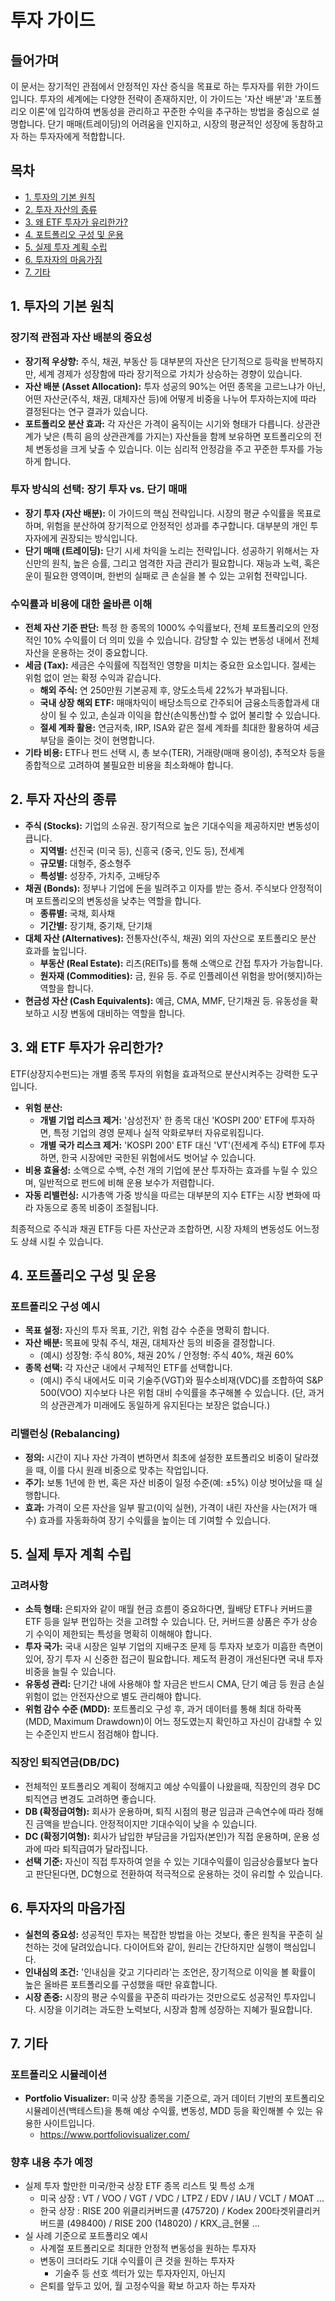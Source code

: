 # 투자 가이드

## 들어가며
이 문서는 장기적인 관점에서 안정적인 자산 증식을 목표로 하는 투자자를 위한 가이드입니다. 투자의 세계에는 다양한 전략이 존재하지만, 이 가이드는 '자산 배분'과 '포트폴리오 이론'에 입각하여 변동성을 관리하고 꾸준한 수익을 추구하는 방법을 중심으로 설명합니다. 단기 매매(트레이딩)의 어려움을 인지하고, 시장의 평균적인 성장에 동참하고자 하는 투자자에게 적합합니다.

## 목차
- [1. 투자의 기본 원칙](#1-투자의-기본-원칙)
- [2. 투자 자산의 종류](#2-투자-자산의-종류)
- [3. 왜 ETF 투자가 유리한가?](#3-왜-etf-투자가-유리한가)
- [4. 포트폴리오 구성 및 운용](#4-포트폴리오-구성-및-운용)
- [5. 실제 투자 계획 수립](#5-실제-투자-계획-수립)
- [6. 투자자의 마음가짐](#6-투자자의-마음가짐)
- [7. 기타](#7-기타)

## 1. 투자의 기본 원칙

### 장기적 관점과 자산 배분의 중요성
- **장기적 우상향:** 주식, 채권, 부동산 등 대부분의 자산은 단기적으로 등락을 반복하지만, 세계 경제가 성장함에 따라 장기적으로 가치가 상승하는 경향이 있습니다.
- **자산 배분 (Asset Allocation):** 투자 성공의 90%는 어떤 종목을 고르느냐가 아닌, 어떤 자산군(주식, 채권, 대체자산 등)에 어떻게 비중을 나누어 투자하는지에 따라 결정된다는 연구 결과가 있습니다.
- **포트폴리오 분산 효과:** 각 자산은 가격이 움직이는 시기와 형태가 다릅니다. 상관관계가 낮은 (특히 음의 상관관계를 가지는) 자산들을 함께 보유하면 포트폴리오의 전체 변동성을 크게 낮출 수 있습니다. 이는 심리적 안정감을 주고 꾸준한 투자를 가능하게 합니다.

### 투자 방식의 선택: 장기 투자 vs. 단기 매매
- **장기 투자 (자산 배분):** 이 가이드의 핵심 전략입니다. 시장의 평균 수익률을 목표로 하며, 위험을 분산하여 장기적으로 안정적인 성과를 추구합니다. 대부분의 개인 투자자에게 권장되는 방식입니다.
- **단기 매매 (트레이딩):** 단기 시세 차익을 노리는 전략입니다. 성공하기 위해서는 자신만의 원칙, 높은 승률, 그리고 엄격한 자금 관리가 필요합니다. 재능과 노력, 혹은 운이 필요한 영역이며, 한번의 실패로 큰 손실을 볼 수 있는 고위험 전략입니다.

### 수익률과 비용에 대한 올바른 이해
- **전체 자산 기준 판단:** 특정 한 종목의 1000% 수익률보다, 전체 포트폴리오의 안정적인 10% 수익률이 더 의미 있을 수 있습니다. 감당할 수 있는 변동성 내에서 전체 자산을 운용하는 것이 중요합니다.
- **세금 (Tax):** 세금은 수익률에 직접적인 영향을 미치는 중요한 요소입니다. 절세는 위험 없이 얻는 확정 수익과 같습니다.
    - **해외 주식:** 연 250만원 기본공제 후, 양도소득세 22%가 부과됩니다.
    - **국내 상장 해외 ETF:** 매매차익이 배당소득으로 간주되어 금융소득종합과세 대상이 될 수 있고, 손실과 이익을 합산(손익통산)할 수 없어 불리할 수 있습니다.
    - **절세 계좌 활용:** 연금저축, IRP, ISA와 같은 절세 계좌를 최대한 활용하여 세금 부담을 줄이는 것이 현명합니다.
- **기타 비용:** ETF나 펀드 선택 시, 총 보수(TER), 거래량(매매 용이성), 추적오차 등을 종합적으로 고려하여 불필요한 비용을 최소화해야 합니다.

## 2. 투자 자산의 종류

- **주식 (Stocks):** 기업의 소유권. 장기적으로 높은 기대수익을 제공하지만 변동성이 큽니다.
    - **지역별:** 선진국 (미국 등), 신흥국 (중국, 인도 등), 전세계
    - **규모별:** 대형주, 중소형주
    - **특성별:** 성장주, 가치주, 고배당주
- **채권 (Bonds):** 정부나 기업에 돈을 빌려주고 이자를 받는 증서. 주식보다 안정적이며 포트폴리오의 변동성을 낮추는 역할을 합니다.
    - **종류별:** 국채, 회사채
    - **기간별:** 장기채, 중기채, 단기채
- **대체 자산 (Alternatives):** 전통자산(주식, 채권) 외의 자산으로 포트폴리오 분산 효과를 높입니다.
    - **부동산 (Real Estate):** 리츠(REITs)를 통해 소액으로 간접 투자가 가능합니다.
    - **원자재 (Commodities):** 금, 원유 등. 주로 인플레이션 위험을 방어(헷지)하는 역할을 합니다.
- **현금성 자산 (Cash Equivalents):** 예금, CMA, MMF, 단기채권 등. 유동성을 확보하고 시장 변동에 대비하는 역할을 합니다.

## 3. 왜 ETF 투자가 유리한가?

ETF(상장지수펀드)는 개별 종목 투자의 위험을 효과적으로 분산시켜주는 강력한 도구입니다.
- **위험 분산:**
    - **개별 기업 리스크 제거:** '삼성전자' 한 종목 대신 'KOSPI 200' ETF에 투자하면, 특정 기업의 경영 문제나 실적 악화로부터 자유로워집니다.
    - **개별 국가 리스크 제거:** 'KOSPI 200' ETF 대신 'VT'(전세계 주식) ETF에 투자하면, 한국 시장에만 국한된 위험에서도 벗어날 수 있습니다.
- **비용 효율성:** 소액으로 수백, 수천 개의 기업에 분산 투자하는 효과를 누릴 수 있으며, 일반적으로 펀드에 비해 운용 보수가 저렴합니다.
- **자동 리밸런싱:** 시가총액 가중 방식을 따르는 대부분의 지수 ETF는 시장 변화에 따라 자동으로 종목 비중이 조절됩니다.

최종적으로 주식과 채권 ETF등 다른 자산군과 조합하면, 시장 자체의 변동성도 어느정도 상쇄 시킬 수 있습니다.

## 4. 포트폴리오 구성 및 운용

### 포트폴리오 구성 예시
- **목표 설정:** 자신의 투자 목표, 기간, 위험 감수 수준을 명확히 합니다.
- **자산 배분:** 목표에 맞춰 주식, 채권, 대체자산 등의 비중을 결정합니다.
    - (예시) 성장형: 주식 80%, 채권 20% / 안정형: 주식 40%, 채권 60%
- **종목 선택:** 각 자산군 내에서 구체적인 ETF를 선택합니다.
    - (예시) 주식 내에서도 미국 기술주(VGT)와 필수소비재(VDC)를 조합하여 S&P 500(VOO) 지수보다 나은 위험 대비 수익률을 추구해볼 수 있습니다. (단, 과거의 상관관계가 미래에도 동일하게 유지된다는 보장은 없습니다.)

### 리밸런싱 (Rebalancing)
- **정의:** 시간이 지나 자산 가격이 변하면서 최초에 설정한 포트폴리오 비중이 달라졌을 때, 이를 다시 원래 비중으로 맞추는 작업입니다.
- **주기:** 보통 1년에 한 번, 혹은 자산 비중이 일정 수준(예: ±5%) 이상 벗어났을 때 실행합니다.
- **효과:** 가격이 오른 자산을 일부 팔고(이익 실현), 가격이 내린 자산을 사는(저가 매수) 효과를 자동화하여 장기 수익률을 높이는 데 기여할 수 있습니다.

## 5. 실제 투자 계획 수립

### 고려사항
- **소득 형태:** 은퇴자와 같이 매월 현금 흐름이 중요하다면, 월배당 ETF나 커버드콜 ETF 등을 일부 편입하는 것을 고려할 수 있습니다. 단, 커버드콜 상품은 주가 상승기 수익이 제한되는 특성을 명확히 이해해야 합니다.
- **투자 국가:** 국내 시장은 일부 기업의 지배구조 문제 등 투자자 보호가 미흡한 측면이 있어, 장기 투자 시 신중한 접근이 필요합니다. 제도적 환경이 개선된다면 국내 투자 비중을 늘릴 수 있습니다.
- **유동성 관리:** 단기간 내에 사용해야 할 자금은 반드시 CMA, 단기 예금 등 원금 손실 위험이 없는 안전자산으로 별도 관리해야 합니다.
- **위험 감수 수준 (MDD):** 포트폴리오 구성 후, 과거 데이터를 통해 최대 하락폭(MDD, Maximum Drawdown)이 어느 정도였는지 확인하고 자신이 감내할 수 있는 수준인지 반드시 점검해야 합니다.

### 직장인 퇴직연금(DB/DC)
- 전체적인 포트폴리오 계획이 정해지고 예상 수익률이 나왔을때, 직장인의 경우 DC 퇴직연금 변경도 고려하면 좋습니다.
- **DB (확정급여형):** 회사가 운용하며, 퇴직 시점의 평균 임금과 근속연수에 따라 정해진 금액을 받습니다. 안정적이지만 기대수익이 낮을 수 있습니다.
- **DC (확정기여형):** 회사가 납입한 부담금을 가입자(본인)가 직접 운용하며, 운용 성과에 따라 퇴직급여가 달라집니다.
- **선택 기준:** 자신이 직접 투자하여 얻을 수 있는 기대수익률이 임금상승률보다 높다고 판단된다면, DC형으로 전환하여 적극적으로 운용하는 것이 유리할 수 있습니다.

## 6. 투자자의 마음가짐

- **실천의 중요성:** 성공적인 투자는 복잡한 방법을 아는 것보다, 좋은 원칙을 꾸준히 실천하는 것에 달려있습니다. 다이어트와 같이, 원리는 간단하지만 실행이 핵심입니다.
- **인내심의 조건:** '인내심을 갖고 기다리라'는 조언은, 장기적으로 이익을 볼 확률이 높은 올바른 포트폴리오를 구성했을 때만 유효합니다.
- **시장 존중:** 시장의 평균 수익률을 꾸준히 따라가는 것만으로도 성공적인 투자입니다. 시장을 이기려는 과도한 노력보다, 시장과 함께 성장하는 지혜가 필요합니다.

## 7. 기타

### 포트폴리오 시뮬레이션
- **Portfolio Visualizer:** 미국 상장 종목을 기준으로, 과거 데이터 기반의 포트폴리오 시뮬레이션(백테스트)을 통해 예상 수익률, 변동성, MDD 등을 확인해볼 수 있는 유용한 사이트입니다.
    - https://www.portfoliovisualizer.com/

### 향후 내용 추가 예정
- 실제 투자 할만한 미국/한국 상장 ETF 종목 리스트 및 특성 소개
    - 미국 상장 : VT / VOO / VGT / VDC / LTPZ / EDV / IAU / VCLT / MOAT ...
    - 한국 상장 : RISE 200 위클리커버드콜 (475720) / Kodex 200타겟위클리커버드콜 (498400) / RISE 200 (148020) / KRX_금_현물 ...
- 실 사례 기준으로 포트폴리오 예시
    - 사계절 포트폴리오로 최대한 안정적 변동성을 원하는 투자자
    - 변동이 크더라도 기대 수익률이 큰 것을 원하는 투자자
        - 기술주 등 선호 섹터가 있는 투자자인지, 아닌지
    - 은퇴를 앞두고 있어, 월 고정수익을 확보 하고자 하는 투자자
